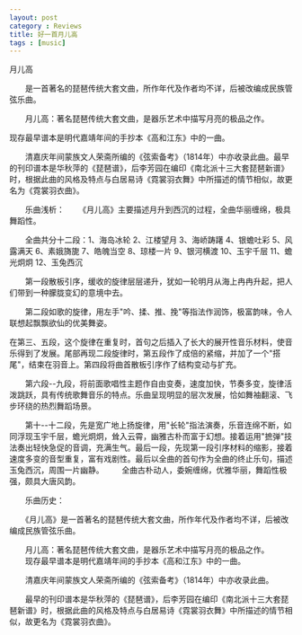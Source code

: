 ```yaml
---
layout: post
category : Reviews
title: 好一首月儿高
tags : [music]
---
```



月儿高

　　是一首著名的琵琶传统大套文曲，所作年代及作者均不详，后被改编成民族管弦乐曲。

　　月儿高：著名琵琶传统大套文曲，是器乐艺术中描写月亮的极品之作。

现存最早谱本是明代嘉靖年间的手抄本《高和江东》中的一曲。

　　清嘉庆年间蒙族文人荣斋所编的《弦索备考》（1814年）中亦收录此曲。最早的刊印谱本是华秋萍的《琵琶谱》，后李芳园在编印《南北派十三大套琵琶新谱》时，根据此曲的风格及特点与白居易诗《霓裳羽衣舞》中所描述的情节相似，故更名为《霓裳羽衣曲》。 

　　乐曲浅析：
　　《月儿高》主要描述月升到西沉的过程，全曲华丽缠绵，极具舞蹈性。 

　　全曲共分十二段：1、海岛冰轮 2、江楼望月 3、海峤踌躇 4、银蟾吐彩 5、风露满天 6、素娥旖旎 7、皓魄当空 8、琼楼一片 9、银河横渡 10、玉宇千层 11、蟾光炯炯 12、玉兔西沉

　　第一段散板引序，缓收的旋律层层递升，犹如一轮明月从海上冉冉升起，把人们带到一种朦胧变幻的意境中去。 

　　第二段如歌的旋律，用左手"吟、揉、推、挽"等指法作润饰，极富韵味，令人联想起飘飘欲仙的优美舞姿。

在第三、五段，这个旋律在重复时，首句之后插入了长大的展开性音乐材料，使音乐得到了发展。尾部再现二段旋律时，第五段作了成倍的紧缩，并加了一个"搭尾"，结束在羽音上。第四段将曲首散板引序作了结构变动与扩充。 

　　第六段--九段，将前面歌唱性主题作自由变奏，速度加快，节奏多变，旋律活泼跳跃，具有传统歌舞音乐的特点。乐曲呈现明显的层次发展，恰如舞袖翻滚、飞步环绕的热烈舞蹈场景。 

　　第十--十二段，先是宽广地上扬旋律，用"长轮"指法演奏，乐音连绵不断，如同浮现玉宇千层，蟾光炯炯，耸入云霄，幽雅古朴而富于幻想。接着运用"摭弹"技法奏出轻快急促的音调，充满生气。最后一段，先现第一段引序材料的缩影，接着速度多变的音型重复，富有戏剧性。最后以全曲的首句作为全曲的终止乐句，描述玉兔西沉，周围一片幽静。 
　　全曲古朴动人，委婉缠绵，优雅华丽，舞蹈性极强，颇具大唐风韵。

　　乐曲历史：

　　《月儿高》是一首著名的琵琶传统大套文曲，所作年代及作者均不详，后被改编成民族管弦乐曲。

　　月儿高：著名琵琶传统大套文曲，是器乐艺术中描写月亮的极品之作。
　　现存最早谱本是明代嘉靖年间的手抄本《高和江东》中的一曲。

　　清嘉庆年间蒙族文人荣斋所编的《弦索备考》（1814年）中亦收录此曲。

　　最早的刊印谱本是华秋萍的《琵琶谱》，后李芳园在编印《南北派十三大套琵琶新谱》时，根据此曲的风格及特点与白居易诗《霓裳羽衣舞》中所描述的情节相似，故更名为《霓裳羽衣曲》。